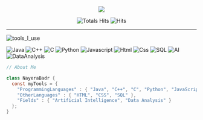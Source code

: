 <div align="center" width="50">

<img src="https://github.com/SP-XD/SP-XD/blob/main/images/hellocoders_rounded.gif?raw=true"/>


![Totals Hits](https://komarev.com/ghpvc/?username=NayeraBadr&style=flat&color=orange&label=PROFILE+VIEWS)
![Hits](https://hits.seeyoufarm.com/api/count/incr/badge.svg?url=https%3A%2F%2Fgithub.com%2FNayeraBadr&count_bg=%2379C83D&title_bg=%23555555&icon=mediafire.svg&icon_color=%23E7E7E7&title=HITS&edge_flat=false)

</div>

<hr></hr>

![tools_I_use](https://img.shields.io/badge/-%F0%9F%9A%80%20Tools%20I%20use-orange)

![Java](https://img.shields.io/badge/Java-ED8B00?style=flat&logo=java&logoColor=white)
![C++](https://img.shields.io/badge/C%2B%2B-00599C?style=flat&logo=c%2B%2B&logoColor=white)
![C](https://img.shields.io/badge/C-00599C?style=flat&logo=c&logoColor=white)
![Python](https://img.shields.io/badge/Python-FFD43B?style=flat&logo=python&logoColor=darkgreen)
![Javascript](https://img.shields.io/badge/JavaScript-323330?style=flat&logo=javascript&logoColor=F7DF1E)
![Html](https://img.shields.io/badge/HTML5-E34F26?style=flat&logo=html5&logoColor=white)
![Css](https://img.shields.io/badge/CSS3-1572B6?style=flat&logo=css3&logoColor=white)
![SQL](https://img.shields.io/badge/SQL-336791?style=flat&logo=postgresql&logoColor=white)
![AI](https://img.shields.io/badge/Artificial%20Intelligence-blueviolet?style=flat&logo=ai&logoColor=white)
![DataAnalysis](https://img.shields.io/badge/Data%20Analysis-1E90FF?style=flat&logo=google-analytics&logoColor=white)

```java
// About Me

class NayeraBadr {
  const myTools = {  
    "ProgrammingLanguages" : { "Java", "C++", "C", "Python", "JavaScript" },
    "OtherLanguages" : { "HTML", "CSS", "SQL" },
    "Fields" : { "Artificial Intelligence", "Data Analysis" }
  };
}
